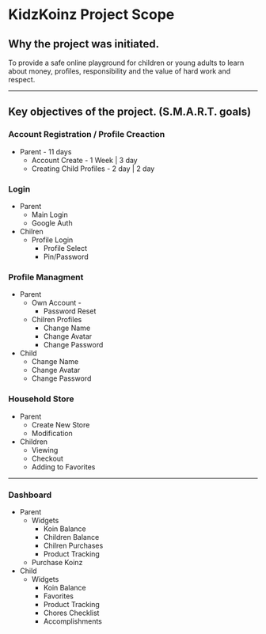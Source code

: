 # KidzKoinz Project Scope

## Why the project was initiated.

To provide a safe online playground for children or young adults to learn about money, profiles, responsibility
and the value of hard work and respect.

---

## Key objectives of the project. (S.M.A.R.T. goals)

### Account Registration / Profile Creaction

- Parent - 11 days
  - Account Create - 1 Week | 3 day
  - Creating Child Profiles - 2 day | 2 day

### Login

- Parent
  - Main Login
  - Google Auth
- Chilren
  - Profile Login
    - Profile Select
    - Pin/Password

### Profile Managment

- Parent
  - Own Account -
    - Password Reset
  - Chilren Profiles
    - Change Name
    - Change Avatar
    - Change Password
- Child
  - Change Name
  - Change Avatar
  - Change Password

### Household Store

- Parent
  - Create New Store
  - Modification
- Children
  - Viewing
  - Checkout
  - Adding to Favorites

---

### Dashboard

- Parent
  - Widgets
    - Koin Balance
    - Children Balance
    - Chilren Purchases
    - Product Tracking
  - Purchase Koinz
- Child
  - Widgets
    - Koin Balance
    - Favorites
    - Product Tracking
    - Chores Checklist
    - Accomplishments
